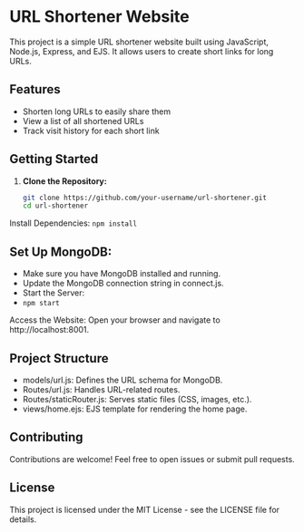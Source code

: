# URL Shortener Website

This project is a simple URL shortener website built using JavaScript, Node.js, Express, and EJS. It allows users to create short links for long URLs.

## Features

- Shorten long URLs to easily share them
- View a list of all shortened URLs
- Track visit history for each short link

## Getting Started

1. **Clone the Repository:**
   ```bash
   git clone https://github.com/your-username/url-shortener.git
   cd url-shortener
   
Install Dependencies:
``` npm install ```

## Set Up MongoDB:
* Make sure you have MongoDB installed and running.
* Update the MongoDB connection string in connect.js.
* Start the Server:
* ```npm start```

Access the Website: Open your browser and navigate to http://localhost:8001.

## Project Structure
* models/url.js: Defines the URL schema for MongoDB.
* Routes/url.js: Handles URL-related routes.
* Routes/staticRouter.js: Serves static files (CSS, images, etc.).
* views/home.ejs: EJS template for rendering the home page.

## Contributing
Contributions are welcome! Feel free to open issues or submit pull requests.

## License
This project is licensed under the MIT License - see the LICENSE file for details.
